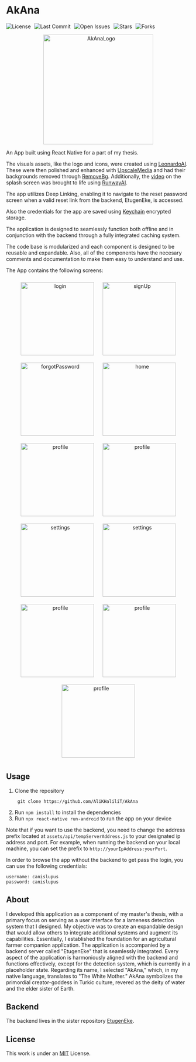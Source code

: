 # AkAna
<div align="center" style="display: flex; gap: 10px; flex-wrap: wrap;">
    <img src="https://img.shields.io/github/license/AliKHaliliT/AkAna" alt="License">
    <img src="https://img.shields.io/github/last-commit/AliKHaliliT/AkAna" alt="Last Commit">
    <img src="https://img.shields.io/github/issues/AliKHaliliT/AkAna" alt="Open Issues">
    <img src="https://img.shields.io/github/stars/AliKHaliliT/AkAna" alt="Stars">
    <img src="https://img.shields.io/github/forks/AliKHaliliT/AkAna" alt="Forks">
</div>
<p align="center">
  <img src="assets/img/logo.png" alt="AkAnaLogo" style="width:300px;height:300px;">
</p>
An App built using React Native for a part of my thesis.

The visuals assets, like the logo and icons, were created using [LeonardoAI](https://leonardo.ai). These were then polished and enhanced with [UpscaleMedia](https://upscale.media) and had their backgrounds removed through [RemoveBg](https://remove.bg). Additionally, the [video](assets/video/splash.mp4) on the splash screen was brought to life using [RunwayAI](https://runway.ml).

The app utilizes Deep Linking, enabling it to navigate to the reset password screen when a valid reset link from the backend, EtugenEke, is accessed.

Also the credentials for the app are saved using [Keychain](https://github.com/oblador/react-native-keychain) encrypted storage.

The application is designed to seamlessly function both offline and in conjunction with the backend through a fully integrated caching system.

The code base is modularized and each component is designed to be reusable and expandable. Also, all of the components have the necesary comments and documentation to make them easy to understand and use.

The App contains the following screens:
<div align="center">
  <img src="util_resources/readme/login.png" alt="login" style="width: 200px; margin: 10px;">
  <img src="util_resources/readme/signUp.png" alt="signUp" style="width: 200px; margin: 10px;">
  <img src="util_resources/readme/forgotPassword.png" alt="forgotPassword" style="width: 200px; margin: 10px;">
  <img src="util_resources/readme/resetPassword.png" alt="home" style="width: 200px; margin: 10px;">
</div>
<div align="center">
  <img src="util_resources/readme/homePageTop.png" alt="profile" style="width: 200px; margin: 10px;">
  <img src="util_resources/readme/homePageBottom.png" alt="profile" style="width: 200px; margin: 10px;">
  <img src="util_resources/readme/tabBarInputSelector.png" alt="settings" style="width: 200px; margin: 10px;">
  <img src="util_resources/readme/drawerNavigator.png" alt="settings" style="width: 200px; margin: 10px;">
</div>
<div align="center">
  <img src="util_resources/readme/userProfile.png" alt="profile" style="width: 200px; margin: 10px;">
  <img src="util_resources/readme/userProfileEdit.png" alt="profile" style="width: 200px; margin: 10px;">
</div>
<div align="center">
  <img src="util_resources/readme/about.png" alt="profile" style="width: 200px; margin: 10px;">
</div>

## Usage
1. Clone the repository
   ```
    git clone https://github.com/AliKHaliliT/AkAna
   ```
2. Run `npm install` to install the dependencies
3. Run `npx react-native run-android` to run the app on your device

Note that if you want to use the backend, you need to change the address prefix located at `assets/api/tempServerAddress.js` to your designated ip address and port. For example, when running the backend on your local machine, you can set the prefix to `http://yourIpAddress:yourPort`.

In order to browse the app without the backend to get pass the login, you can use the following credentials:
```
username: canislupus
password: canislupus
``````

## About
I developed this application as a component of my master's thesis, with a primary focus on serving as a user interface for a lameness detection system that I designed. My objective was to create an expandable design that would allow others to integrate additional systems and augment its capabilities. Essentially, I established the foundation for an agricultural farmer companion application. The application is accompanied by a backend server called "EtugenEke" that is seamlessly integrated. Every aspect of the application is harmoniously aligned with the backend and functions effectively, except for the detection system, which is currently in a placeholder state. Regarding its name, I selected "AkAna," which, in my native language, translates to "The White Mother." AkAna symbolizes the primordial creator-goddess in Turkic culture, revered as the deity of water and the elder sister of Earth.

## Backend 
The backend lives in the sister repository [EtugenEke](https://github.com/AliKHaliliT/EtugenEke).

## License
This work is under an [MIT](https://choosealicense.com/licenses/mit/) License.
